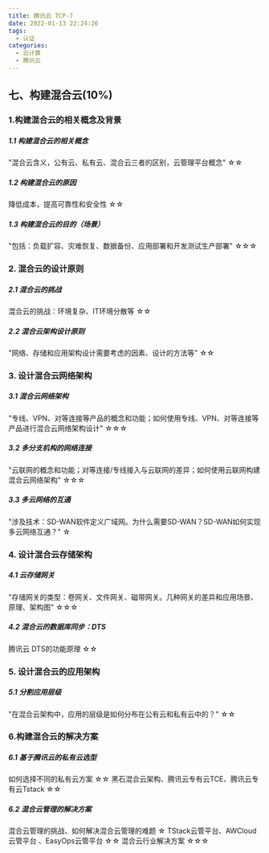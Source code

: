 ```yaml
---
title: 腾讯云 TCP-7
date: 2022-01-13 22:24:26
tags: 
  - 认证
categories:
  - 云计算
  - 腾讯云
---
```


<p></p>
<!-- more -->


## 七、构建混合云(10%)
### 1.构建混合云的相关概念及背景
##### 1.1 构建混合云的相关概念
"混合云含义，公有云、私有云、混合云三者的区别，云管理平台概念"	☆☆

##### 1.2 构建混合云的原因
降低成本，提高可靠性和安全性	☆☆

##### 1.3 构建混合云的目的（场景）
"包括：负载扩容、灾难恢复、数据备份、应用部署和开发测试生产部署"	☆☆☆


### 2. 混合云的设计原则
##### 2.1 混合云的挑战
混合云的挑战：环境复杂、IT环境分散等	☆☆

##### 2.2 混合云架构设计原则
"网络、存储和应用架构设计需要考虑的因素、设计的方法等"	☆☆

### 3. 设计混合云网络架构
##### 3.1 混合云网络架构
"专线、VPN、对等连接等产品的概念和功能；如何使用专线、VPN、对等连接等产品进行混合云网络架构设计"	☆☆☆

##### 3.2 多分支机构的网络连接
"云联网的概念和功能；对等连接/专线接入与云联网的差异；如何使用云联网构建混合云网络架构"	☆☆☆

##### 3.3 多云网络的互通
"涉及技术：SD-WAN软件定义广域网。为什么需要SD-WAN？SD-WAN如何实现多云网络互通？"	☆


### 4. 设计混合云存储架构
##### 4.1 云存储网关
"存储网关的类型：卷网关、文件网关、磁带网关。几种网关的差异和应用场景、原理、架构图"	☆☆☆


##### 4.2 混合云的数据库同步：DTS
腾讯云 DTS的功能原理	☆☆

### 5. 设计混合云的应用架构
##### 5.1 分割应用层级
"在混合云架构中，应用的层级是如何分布在公有云和私有云中的？"	☆☆

### 6.构建混合云的解决方案
##### 6.1 基于腾讯云的私有云选型
如何选择不同的私有云方案	☆☆
黑石混合云架构、腾讯云专有云TCE、腾讯云专有云Tstack	☆☆

##### 6.2 混合云管理的解决方案
混合云管理的挑战、如何解决混合云管理的难题	☆
TStack云管平台、AWCloud云管平台 、EasyOps云管平台	☆☆
混合云行业解决方案	☆☆☆
































